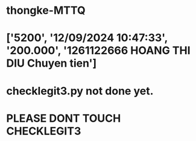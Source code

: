 # thongke-MTTQ

# ['5200', '12/09/2024 10:47:33', '200.000', '1261122666 HOANG THI DIU Chuyen tien']


# checklegit3.py not done yet.

# PLEASE DONT TOUCH CHECKLEGIT3